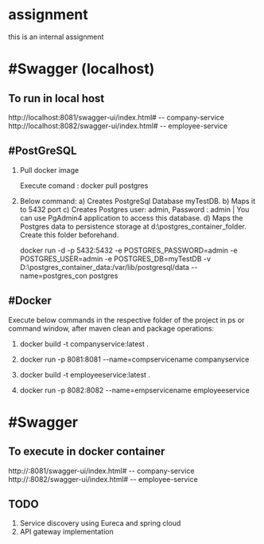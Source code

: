 # assignment
this is an internal assignment

#Swagger (localhost)
=======================
To run in local host
--------------------
http://localhost:8081/swagger-ui/index.html# -- company-service
http://localhost:8082/swagger-ui/index.html# -- employee-service



#PostGreSQL
-------------------
1. Pull docker image

   Execute comand : docker pull postgres

2. Below command:
   a) Creates PostgreSql Database myTestDB. 
   b) Maps it to 5432 port
   c) Creates Postgres user: admin, Password : admin | You can use PgAdmin4 application to access this database.
   d) Maps the Postgres data to persistence storage at d:\postgres_container_folder. Create this folder beforehand.

   docker run -d -p 5432:5432 -e POSTGRES_PASSWORD=admin -e POSTGRES_USER=admin -e POSTGRES_DB=myTestDB -v D:\postgres_container_data:/var/lib/postgresql/data --name=postgres_con postgres


#Docker
----------------
Execute below commands in the respective folder of the project in ps or command window, after maven clean and package operations:

1. docker build -t companyservice:latest .
2. docker run -p 8081:8081 --name=compservicename companyservice

3. docker build -t employeeservice:latest .
4. docker run -p 8082:8082 --name=empservicename employeeservice

#Swagger 
============
To execute in docker container
------------------------------
http://<your machine ip address>:8081/swagger-ui/index.html# -- company-service
http://<your machine ip address>:8082/swagger-ui/index.html# -- employee-service


TODO
----
1. Service discovery using Eureca and spring cloud
2. API gateway implementation